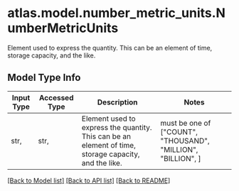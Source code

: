 # atlas.model.number_metric_units.NumberMetricUnits

Element used to express the quantity. This can be an element of time, storage capacity, and the like.

## Model Type Info
Input Type | Accessed Type | Description | Notes
------------ | ------------- | ------------- | -------------
str,  | str,  | Element used to express the quantity. This can be an element of time, storage capacity, and the like. | must be one of ["COUNT", "THOUSAND", "MILLION", "BILLION", ] 

[[Back to Model list]](../../README.md#documentation-for-models) [[Back to API list]](../../README.md#documentation-for-api-endpoints) [[Back to README]](../../README.md)

